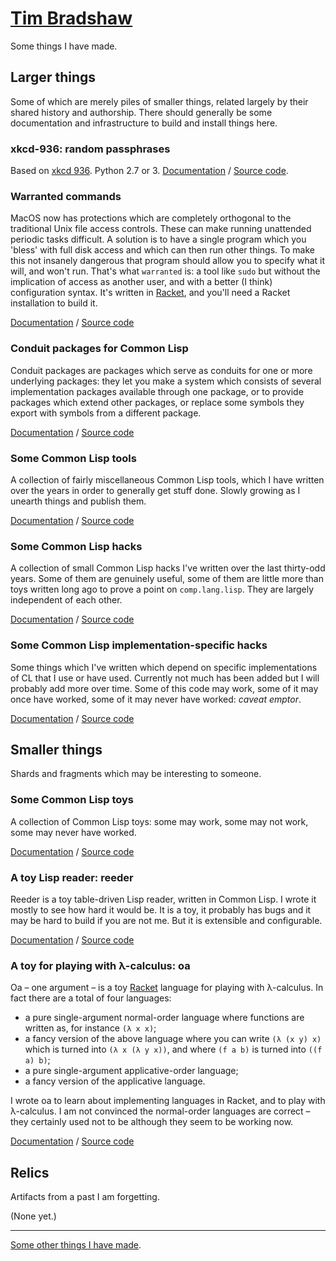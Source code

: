 # [Tim Bradshaw](https://github.com/tfeb)
Some things I have made.

## Larger things
Some of which are merely piles of smaller things, related largely by their shared history and authorship.  There should generally be some documentation and infrastructure to build and install things here.

### xkcd-936: random passphrases
Based on [xkcd 936](https://www.xkcd.com/936/).  Python 2.7 or 3.  [Documentation](xkcd-936/) / [Source code](https://github.com/tfeb/xkcd-936).

### Warranted commands
MacOS now has protections which are completely orthogonal to the traditional Unix file access controls.  These can make running unattended periodic tasks difficult.  A solution is to have a single program which you 'bless' with full disk access and which can then run other things.  To make this not insanely dangerous that program should allow you to specify what it will, and won't run.  That's what `warranted` is: a tool like `sudo` but without the implication of access as another user, and with a better (I think) configuration syntax.  It's written in [Racket](https://racket-lang.org/), and you'll need a Racket installation to build it.

[Documentation](warranted/) / [Source code](https://github.com/tfeb/warranted)

### Conduit packages for Common Lisp
Conduit packages are packages which serve as conduits for one or more underlying packages: they let you make a system which consists of several implementation packages available through one package, or to provide packages which extend other packages, or replace some symbols they export with symbols from a different package.

[Documentation](conduit-packages/) / [Source code](https://github.com/tfeb/conduit-packages)

### Some Common Lisp tools
A collection of fairly miscellaneous Common Lisp tools, which I have written over the years in order to generally get stuff done.  Slowly growing as I unearth things and publish them.

[Documentation](tfeb-lisp-tools/) / [Source code](https://github.com/tfeb/tfeb-lisp-tools)

### Some Common Lisp hacks
A collection of small Common Lisp hacks I've written over the last thirty-odd years.  Some of them are genuinely useful, some of them are little more than toys written long ago to prove a point on `comp.lang.lisp`.  They are largely independent of each other.

[Documentation](tfeb-lisp-hax/) / [Source code](https://github.com/tfeb/tfeb-lisp-hax)

### Some Common Lisp implementation-specific hacks
Some things which I've written which depend on specific implementations of CL that I use or have used.  Currently not much has been added but I will probably add more over time.  Some of this code may work, some of it may once have worked, some of it may never have worked: *caveat emptor*.

[Documentation](tfeb-lisp-implementation-hax/) / [Source code](https://github.com/tfeb/tfeb-lisp-implementation-hax)

## Smaller things
Shards and fragments which may be interesting to someone.

### Some Common Lisp toys
A collection of Common Lisp toys: some may work, some may not work, some may never have worked.

[Documentation](tfeb-lisp-toys/) / [Source code](https://github.com/tfeb/tfeb-lisp-toys)

### A toy Lisp reader: reeder
Reeder is a toy table-driven Lisp reader, written in Common Lisp.  I wrote it mostly to see how hard it would be.  It is a toy, it probably has bugs and it may be hard to build if you are not me.  But it is extensible and configurable.

[Documentation](reeder/) / [Source code](https://github.com/tfeb/reeder)

### A toy for playing with λ-calculus: oa
Oa – one argument – is a toy [Racket](https://racket-lang.org/) language for playing with  λ-calculus.  In fact there are a total of four languages:

- a pure single-argument normal-order language where functions are written as, for instance `(λ x x)`;
- a fancy version of the above language where you can write `(λ (x y) x)` which is turned into `(λ x (λ y x))`, and where `(f a b)` is turned into `((f a) b)`;
- a pure single-argument applicative-order language;
- a fancy version of the applicative language.

I wrote oa to learn about implementing languages in Racket, and to play with λ-calculus.  I am not convinced the normal-order languages are correct – they certainly used not to be although they seem to be working now.

[Documentation](oa/) / [Source code](https://github.com/tfeb/oa)

## Relics
Artifacts from a past I am forgetting.

(None yet.)

---

[Some other things I have made](https://www.tfeb.org/).
